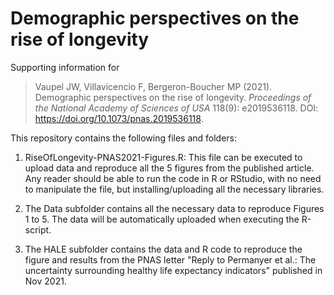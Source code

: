 # Demographic perspectives on the rise of longevity

Supporting information for
> Vaupel JW, Villavicencio F, Bergeron-Boucher MP (2021). Demographic perspectives on the rise of longevity. *Proceedings of the National Academy of Sciences of USA* 118(9): e2019536118. DOI: https://doi.org/10.1073/pnas.2019536118.

This repository contains the following files and folders:

1) RiseOfLongevity-PNAS2021-Figures.R: This file can be executed to upload data and reproduce all the 5 figures from the published article. Any reader should be able to run the code in R or RStudio, with no need to manipulate the file, but installing/uploading all the necessary libraries.

2) The Data subfolder contains all the necessary data to reproduce Figures 1 to 5. The data will be automatically uploaded when executing the R-script.

3) The HALE subfolder contains the data and R code to reproduce the figure and results from the PNAS letter "Reply to Permanyer et al.: The uncertainty surrounding healthy life expectancy indicators" published in Nov 2021.
